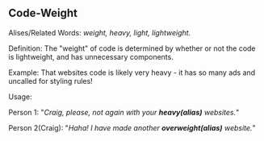 ## Code-Weight

Alises/Related Words: *weight, heavy, light, lightweight.*

Definition: The "weight" of code is determined by whether or not the code is lightweight,
and has unnecessary components.

Example: That websites code is likely very heavy - it has so many ads and uncalled for
styling rules!

Usage:

Person 1: "*Craig, please, not again with your __heavy(alias)__ websites.*"

Person 2(Craig): "*Haha! I have made another __overweight(alias)__ website.*"
